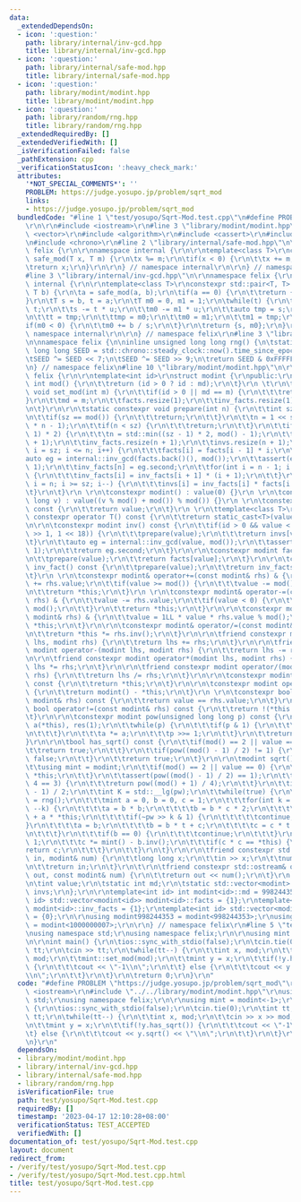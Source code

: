 ```yaml
---
data:
  _extendedDependsOn:
  - icon: ':question:'
    path: library/internal/inv-gcd.hpp
    title: library/internal/inv-gcd.hpp
  - icon: ':question:'
    path: library/internal/safe-mod.hpp
    title: library/internal/safe-mod.hpp
  - icon: ':question:'
    path: library/modint/modint.hpp
    title: library/modint/modint.hpp
  - icon: ':question:'
    path: library/random/rng.hpp
    title: library/random/rng.hpp
  _extendedRequiredBy: []
  _extendedVerifiedWith: []
  _isVerificationFailed: false
  _pathExtension: cpp
  _verificationStatusIcon: ':heavy_check_mark:'
  attributes:
    '*NOT_SPECIAL_COMMENTS*': ''
    PROBLEM: https://judge.yosupo.jp/problem/sqrt_mod
    links:
    - https://judge.yosupo.jp/problem/sqrt_mod
  bundledCode: "#line 1 \"test/yosupo/Sqrt-Mod.test.cpp\"\n#define PROBLEM \"https://judge.yosupo.jp/problem/sqrt_mod\"\
    \r\n\r\n#include <iostream>\r\n#line 3 \"library/modint/modint.hpp\"\n#include\
    \ <vector>\r\n#include <algorithm>\r\n#include <cassert>\r\n#include <random>\r\
    \n#include <chrono>\r\n#line 2 \"library/internal/safe-mod.hpp\"\n\r\nnamespace\
    \ felix {\r\n\r\nnamespace internal {\r\n\r\ntemplate<class T>\r\nconstexpr T\
    \ safe_mod(T x, T m) {\r\n\tx %= m;\r\n\tif(x < 0) {\r\n\t\tx += m;\r\n\t}\r\n\
    \treturn x;\r\n}\r\n\r\n} // namespace internal\r\n\r\n} // namespace felix\n\
    #line 3 \"library/internal/inv-gcd.hpp\"\n\r\nnamespace felix {\r\n\r\nnamespace\
    \ internal {\r\n\r\ntemplate<class T>\r\nconstexpr std::pair<T, T> inv_gcd(T a,\
    \ T b) {\r\n\ta = safe_mod(a, b);\r\n\tif(a == 0) {\r\n\t\treturn {b, 0};\r\n\t\
    }\r\n\tT s = b, t = a;\r\n\tT m0 = 0, m1 = 1;\r\n\twhile(t) {\r\n\t\tT u = s /\
    \ t;\r\n\t\ts -= t * u;\r\n\t\tm0 -= m1 * u;\r\n\t\tauto tmp = s;\r\n\t\ts = t;\r\
    \n\t\tt = tmp;\r\n\t\ttmp = m0;\r\n\t\tm0 = m1;\r\n\t\tm1 = tmp;\r\n\t}\r\n\t\
    if(m0 < 0) {\r\n\t\tm0 += b / s;\r\n\t}\r\n\treturn {s, m0};\r\n}\r\n\r\n} //\
    \ namespace internal\r\n\r\n} // namespace felix\r\n#line 3 \"library/random/rng.hpp\"\
    \n\nnamespace felix {\n\ninline unsigned long long rng() {\n\tstatic unsigned\
    \ long long SEED = std::chrono::steady_clock::now().time_since_epoch().count();\n\
    \tSEED ^= SEED << 7;\n\tSEED ^= SEED >> 9;\n\treturn SEED & 0xFFFFFFFFULL;\n}\n\
    \n} // namespace felix\n#line 10 \"library/modint/modint.hpp\"\n\r\nnamespace\
    \ felix {\r\n\r\ntemplate<int id>\r\nstruct modint {\r\npublic:\r\n\tstatic constexpr\
    \ int mod() {\r\n\t\treturn (id > 0 ? id : md);\r\n\t}\r\n \t\r\n\tstatic constexpr\
    \ void set_mod(int m) {\r\n\t\tif(id > 0 || md == m) {\r\n\t\t\treturn;\r\n\t\t\
    }\r\n\t\tmd = m;\r\n\t\tfacts.resize(1);\r\n\t\tinv_facts.resize(1);\r\n\t\tinvs.resize(1);\r\
    \n\t}\r\n\r\n\tstatic constexpr void prepare(int n) {\r\n\t\tint sz = (int) facts.size();\r\
    \n\t\tif(sz == mod()) {\r\n\t\t\treturn;\r\n\t\t}\r\n\t\tn = 1 << std::__lg(2\
    \ * n - 1);\r\n\t\tif(n < sz) {\r\n\t\t\treturn;\r\n\t\t}\r\n\t\tif(n < (sz -\
    \ 1) * 2) {\r\n\t\t\tn = std::min((sz - 1) * 2, mod() - 1);\r\n\t\t}\r\n\t\tfacts.resize(n\
    \ + 1);\r\n\t\tinv_facts.resize(n + 1);\r\n\t\tinvs.resize(n + 1);\r\n\t\tfor(int\
    \ i = sz; i <= n; i++) {\r\n\t\t\tfacts[i] = facts[i - 1] * i;\r\n\t\t}\r\n\t\t\
    auto eg = internal::inv_gcd(facts.back()(), mod());\r\n\t\tassert(eg.first ==\
    \ 1);\r\n\t\tinv_facts[n] = eg.second;\r\n\t\tfor(int i = n - 1; i >= sz; i--)\
    \ {\r\n\t\t\tinv_facts[i] = inv_facts[i + 1] * (i + 1);\r\n\t\t}\r\n\t\tfor(int\
    \ i = n; i >= sz; i--) {\r\n\t\t\tinvs[i] = inv_facts[i] * facts[i - 1];\r\n\t\
    \t}\r\n\t}\r\n \r\n\tconstexpr modint() : value(0) {}\r\n \r\n\tconstexpr modint(long\
    \ long v) : value((v % mod() + mod()) % mod()) {}\r\n \r\n\tconstexpr int operator()()\
    \ const {\r\n\t\treturn value;\r\n\t}\r\n \r\n\ttemplate<class T>\r\n\texplicit\
    \ constexpr operator T() const {\r\n\t\treturn static_cast<T>(value);\r\n\t}\r\
    \n\r\n\tconstexpr modint inv() const {\r\n\t\tif(id > 0 && value < std::min(mod()\
    \ >> 1, 1 << 18)) {\r\n\t\t\tprepare(value);\r\n\t\t\treturn invs[value];\r\n\t\
    \t}\r\n\t\tauto eg = internal::inv_gcd(value, mod());\r\n\t\tassert(eg.first ==\
    \ 1);\r\n\t\treturn eg.second;\r\n\t}\r\n\r\n\tconstexpr modint fact() const {\r\
    \n\t\tprepare(value);\r\n\t\treturn facts[value];\r\n\t}\r\n\r\n\tconstexpr modint\
    \ inv_fact() const {\r\n\t\tprepare(value);\r\n\t\treturn inv_facts[value];\r\n\
    \t}\r\n \r\n\tconstexpr modint& operator+=(const modint& rhs) & {\r\n\t\tvalue\
    \ += rhs.value;\r\n\t\tif(value >= mod()) {\r\n\t\t\tvalue -= mod();\r\n\t\t}\r\
    \n\t\treturn *this;\r\n\t}\r\n \r\n\tconstexpr modint& operator-=(const modint&\
    \ rhs) & {\r\n\t\tvalue -= rhs.value;\r\n\t\tif(value < 0) {\r\n\t\t\tvalue +=\
    \ mod();\r\n\t\t}\r\n\t\treturn *this;\r\n\t}\r\n\r\n\tconstexpr modint& operator*=(const\
    \ modint& rhs) & {\r\n\t\tvalue = 1LL * value * rhs.value % mod();\r\n\t\treturn\
    \ *this;\r\n\t}\r\n\r\n\tconstexpr modint& operator/=(const modint& rhs) & {\r\
    \n\t\treturn *this *= rhs.inv();\r\n\t}\r\n\r\n\tfriend constexpr modint operator+(modint\
    \ lhs, modint rhs) {\r\n\t\treturn lhs += rhs;\r\n\t}\r\n\r\n\tfriend constexpr\
    \ modint operator-(modint lhs, modint rhs) {\r\n\t\treturn lhs -= rhs;\r\n\t}\r\
    \n\r\n\tfriend constexpr modint operator*(modint lhs, modint rhs) {\r\n\t\treturn\
    \ lhs *= rhs;\r\n\t}\r\n\r\n\tfriend constexpr modint operator/(modint lhs, modint\
    \ rhs) {\r\n\t\treturn lhs /= rhs;\r\n\t}\r\n\r\n\tconstexpr modint operator+()\
    \ const {\r\n\t\treturn *this;\r\n\t}\r\n\r\n\tconstexpr modint operator-() const\
    \ {\r\n\t\treturn modint() - *this;\r\n\t}\r\n \r\n\tconstexpr bool operator==(const\
    \ modint& rhs) const {\r\n\t\treturn value == rhs.value;\r\n\t}\r\n \r\n\tconstexpr\
    \ bool operator!=(const modint& rhs) const {\r\n\t\treturn !(*this == rhs);\r\n\
    \t}\r\n\r\n\tconstexpr modint pow(unsigned long long p) const {\r\n\t\tmodint\
    \ a(*this), res(1);\r\n\t\twhile(p) {\r\n\t\t\tif(p & 1) {\r\n\t\t\t\tres *= a;\r\
    \n\t\t\t}\r\n\t\t\ta *= a;\r\n\t\t\tp >>= 1;\r\n\t\t}\r\n\t\treturn res;\r\n\t\
    }\r\n\r\n\tbool has_sqrt() const {\r\n\t\tif(mod() == 2 || value == 0) {\r\n\t\
    \t\treturn true;\r\n\t\t}\r\n\t\tif(pow((mod() - 1) / 2) != 1) {\r\n\t\t\treturn\
    \ false;\r\n\t\t}\r\n\t\treturn true;\r\n\t}\r\n\r\n\tmodint sqrt() const {\r\n\
    \t\tusing mint = modint;\r\n\t\tif(mod() == 2 || value == 0) {\r\n\t\t\treturn\
    \ *this;\r\n\t\t}\r\n\t\tassert(pow((mod() - 1) / 2) == 1);\r\n\t\tif(mod() %\
    \ 4 == 3) {\r\n\t\t\treturn pow((mod() + 1) / 4);\r\n\t\t}\r\n\t\tint pw = (mod()\
    \ - 1) / 2;\r\n\t\tint K = std::__lg(pw);\r\n\t\twhile(true) {\r\n\t\t\tmint t\
    \ = rng();\r\n\t\t\tmint a = 0, b = 0, c = 1;\r\n\t\t\tfor(int k = K; k >= 0;\
    \ --k) {\r\n\t\t\t\ta = b * b;\r\n\t\t\t\tb = b * c * 2;\r\n\t\t\t\tc = c * c\
    \ + a * *this;\r\n\t\t\t\tif(~pw >> k & 1) {\r\n\t\t\t\t\tcontinue;\r\n\t\t\t\t\
    }\r\n\t\t\t\ta = b;\r\n\t\t\t\tb = b * t + c;\r\n\t\t\t\tc = c * t + a * *this;\r\
    \n\t\t\t}\r\n\t\t\tif(b == 0) {\r\n\t\t\t\tcontinue;\r\n\t\t\t}\r\n\t\t\tc -=\
    \ 1;\r\n\t\t\tc *= mint() - b.inv();\r\n\t\t\tif(c * c == *this) {\r\n\t\t\t\t\
    return c;\r\n\t\t\t}\r\n\t\t}\r\n\t}\r\n\r\n\tfriend constexpr std::istream& operator>>(std::istream&\
    \ in, modint& num) {\r\n\t\tlong long x;\r\n\t\tin >> x;\r\n\t\tnum = modint<id>(x);\r\
    \n\t\treturn in;\r\n\t}\r\n\t\r\n\tfriend constexpr std::ostream& operator<<(std::ostream&\
    \ out, const modint& num) {\r\n\t\treturn out << num();\r\n\t}\r\n \r\nprivate:\r\
    \n\tint value;\r\n\tstatic int md;\r\n\tstatic std::vector<modint> facts, inv_facts,\
    \ invs;\r\n};\r\n\r\ntemplate<int id> int modint<id>::md = 998244353;\r\ntemplate<int\
    \ id> std::vector<modint<id>> modint<id>::facts = {1};\r\ntemplate<int id> std::vector<modint<id>>\
    \ modint<id>::inv_facts = {1};\r\ntemplate<int id> std::vector<modint<id>> modint<id>::invs\
    \ = {0};\r\n\r\nusing modint998244353 = modint<998244353>;\r\nusing modint1000000007\
    \ = modint<1000000007>;\r\n\r\n} // namespace felix\r\n#line 5 \"test/yosupo/Sqrt-Mod.test.cpp\"\
    \nusing namespace std;\r\nusing namespace felix;\r\n\r\nusing mint = modint<-1>;\r\
    \n\r\nint main() {\r\n\tios::sync_with_stdio(false);\r\n\tcin.tie(0);\r\n\tint\
    \ tt;\r\n\tcin >> tt;\r\n\twhile(tt--) {\r\n\t\tint x, mod;\r\n\t\tcin >> x >>\
    \ mod;\r\n\t\tmint::set_mod(mod);\r\n\t\tmint y = x;\r\n\t\tif(!y.has_sqrt())\
    \ {\r\n\t\t\tcout << \"-1\\n\";\r\n\t\t} else {\r\n\t\t\tcout << y.sqrt() << \"\
    \\n\";\r\n\t\t}\r\n\t}\r\n\treturn 0;\r\n}\r\n"
  code: "#define PROBLEM \"https://judge.yosupo.jp/problem/sqrt_mod\"\r\n\r\n#include\
    \ <iostream>\r\n#include \"../../library/modint/modint.hpp\"\r\nusing namespace\
    \ std;\r\nusing namespace felix;\r\n\r\nusing mint = modint<-1>;\r\n\r\nint main()\
    \ {\r\n\tios::sync_with_stdio(false);\r\n\tcin.tie(0);\r\n\tint tt;\r\n\tcin >>\
    \ tt;\r\n\twhile(tt--) {\r\n\t\tint x, mod;\r\n\t\tcin >> x >> mod;\r\n\t\tmint::set_mod(mod);\r\
    \n\t\tmint y = x;\r\n\t\tif(!y.has_sqrt()) {\r\n\t\t\tcout << \"-1\\n\";\r\n\t\
    \t} else {\r\n\t\t\tcout << y.sqrt() << \"\\n\";\r\n\t\t}\r\n\t}\r\n\treturn 0;\r\
    \n}\r\n"
  dependsOn:
  - library/modint/modint.hpp
  - library/internal/inv-gcd.hpp
  - library/internal/safe-mod.hpp
  - library/random/rng.hpp
  isVerificationFile: true
  path: test/yosupo/Sqrt-Mod.test.cpp
  requiredBy: []
  timestamp: '2023-04-17 12:10:28+08:00'
  verificationStatus: TEST_ACCEPTED
  verifiedWith: []
documentation_of: test/yosupo/Sqrt-Mod.test.cpp
layout: document
redirect_from:
- /verify/test/yosupo/Sqrt-Mod.test.cpp
- /verify/test/yosupo/Sqrt-Mod.test.cpp.html
title: test/yosupo/Sqrt-Mod.test.cpp
---
```

